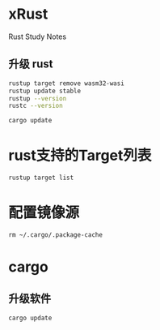 # xRust

Rust Study Notes


## 升级 rust

```sh
rustup target remove wasm32-wasi
rustup update stable
rustup --version
rustc --version

cargo update
```

# rust支持的Target列表
```sh
rustup target list
```

# 配置镜像源
```
rm ~/.cargo/.package-cache
```

# cargo
## 升级软件
```sh
cargo update
```

